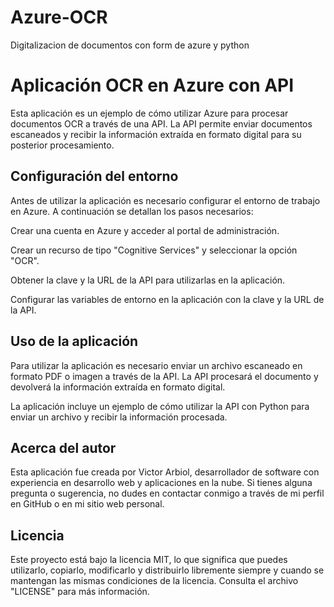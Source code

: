 # Azure-OCR
Digitalizacion de documentos con form de azure y python


# Aplicación OCR en Azure con API
Esta aplicación es un ejemplo de cómo utilizar Azure para procesar documentos OCR a través de una API. La API permite enviar documentos escaneados y recibir la información extraída en formato digital para su posterior procesamiento.

## Configuración del entorno
Antes de utilizar la aplicación es necesario configurar el entorno de trabajo en Azure. A continuación se detallan los pasos necesarios:

Crear una cuenta en Azure y acceder al portal de administración.

Crear un recurso de tipo "Cognitive Services" y seleccionar la opción "OCR".

Obtener la clave y la URL de la API para utilizarlas en la aplicación.

Configurar las variables de entorno en la aplicación con la clave y la URL de la API.

## Uso de la aplicación
Para utilizar la aplicación es necesario enviar un archivo escaneado en formato PDF o imagen a través de la API. La API procesará el documento y devolverá la información extraída en formato digital.

La aplicación incluye un ejemplo de cómo utilizar la API con Python para enviar un archivo y recibir la información procesada.

## Acerca del autor
Esta aplicación fue creada por Victor Arbiol, desarrollador de software con experiencia en desarrollo web y aplicaciones en la nube. Si tienes alguna pregunta o sugerencia, no dudes en contactar conmigo a través de mi perfil en GitHub o en mi sitio web personal.

## Licencia
Este proyecto está bajo la licencia MIT, lo que significa que puedes utilizarlo, copiarlo, modificarlo y distribuirlo libremente siempre y cuando se mantengan las mismas condiciones de la licencia. Consulta el archivo "LICENSE" para más información.

